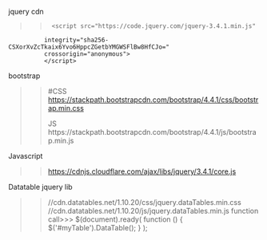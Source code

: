 jquery cdn
>>      <script src="https://code.jquery.com/jquery-3.4.1.min.js"
			  integrity="sha256-CSXorXvZcTkaix6Yvo6HppcZGetbYMGWSFlBw8HfCJo="
			  crossorigin="anonymous">
              </script>


bootstrap

>>#CSS https://stackpath.bootstrapcdn.com/bootstrap/4.4.1/css/bootstrap.min.css 
>> <link rel="stylesheet" href="https://stackpath.bootstrapcdn.com/bootstrap/4.4.1/css/bootstrap.min.css" integrity="sha384-Vkoo8x4CGsO3+Hhxv8T/Q5PaXtkKtu6ug5TOeNV6gBiFeWPGFN9MuhOf23Q9Ifjh" crossorigin="anonymous">
>>JS https://stackpath.bootstrapcdn.com/bootstrap/4.4.1/js/bootstrap.min.js


Javascript
>> https://cdnjs.cloudflare.com/ajax/libs/jquery/3.4.1/core.js


Datatable jquery lib
>> //cdn.datatables.net/1.10.20/css/jquery.dataTables.min.css
>> //cdn.datatables.net/1.10.20/js/jquery.dataTables.min.js
>> function call>>>
    $(document).ready( function () {
        $('#myTable').DataTable();
    } );